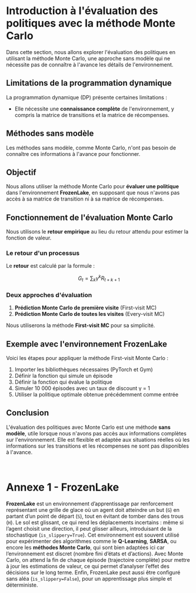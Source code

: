 # Introduction à l'évaluation des politiques avec la méthode Monte Carlo

Dans cette section, nous allons explorer l'évaluation des politiques en utilisant la méthode Monte Carlo, une approche sans modèle qui ne nécessite pas de connaître à l'avance les détails de l'environnement.

## Limitations de la programmation dynamique

La programmation dynamique (DP) présente certaines limitations :
- Elle nécessite une **connaissance complète** de l'environnement, y compris la matrice de transitions et la matrice de récompenses.

## Méthodes sans modèle

Les méthodes sans modèle, comme Monte Carlo, n'ont pas besoin de connaître ces informations à l'avance pour fonctionner.

## Objectif

Nous allons utiliser la méthode Monte Carlo pour **évaluer une politique** dans l'environnement **FrozenLake**, en supposant que nous n'avons pas accès à sa matrice de transition ni à sa matrice de récompenses.

## Fonctionnement de l'évaluation Monte Carlo

Nous utilisons le **retour empirique** au lieu du retour attendu pour estimer la fonction de valeur.

### Le retour d'un processus

Le **retour** est calculé par la formule :

$$
G_t = \sum_k \gamma^k R_{t+k+1}
$$

### Deux approches d'évaluation

1. **Prédiction Monte Carlo de première visite** (First-visit MC)
2. **Prédiction Monte Carlo de toutes les visites** (Every-visit MC)

Nous utiliserons la méthode **First-visit MC** pour sa simplicité.

## Exemple avec l'environnement FrozenLake

Voici les étapes pour appliquer la méthode First-visit Monte Carlo :

1. Importer les bibliothèques nécessaires (PyTorch et Gym)
2. Définir la fonction qui simule un épisode
3. Définir la fonction qui évalue la politique
4. Simuler 10 000 épisodes avec un taux de discount γ = 1
5. Utiliser la politique optimale obtenue précédemment comme entrée

## Conclusion

L'évaluation des politiques avec Monte Carlo est une méthode **sans modèle**, utile lorsque nous n'avons pas accès aux informations complètes sur l'environnement. Elle est flexible et adaptée aux situations réelles où les informations sur les transitions et les récompenses ne sont pas disponibles à l'avance.

<br/>

# Annexe 1 - FrozenLake


**FrozenLake** est un environnement d’apprentissage par renforcement représentant une grille de glace où un agent doit atteindre un but (`G`) en partant d’un point de départ (`S`), tout en évitant de tomber dans des trous (`H`). Le sol est glissant, ce qui rend les déplacements incertains : même si l’agent choisit une direction, il peut glisser ailleurs, introduisant de la stochastique (`is_slippery=True`). Cet environnement est souvent utilisé pour expérimenter des algorithmes comme le **Q-Learning**, **SARSA**, ou encore les **méthodes Monte Carlo**, qui sont bien adaptées ici car l’environnement est discret (nombre fini d’états et d’actions). Avec Monte Carlo, on attend la fin de chaque épisode (trajectoire complète) pour mettre à jour les estimations de valeur, ce qui permet d’analyser l’effet des décisions sur le long terme. Enfin, FrozenLake peut aussi être configuré sans aléa (`is_slippery=False`), pour un apprentissage plus simple et déterministe.



